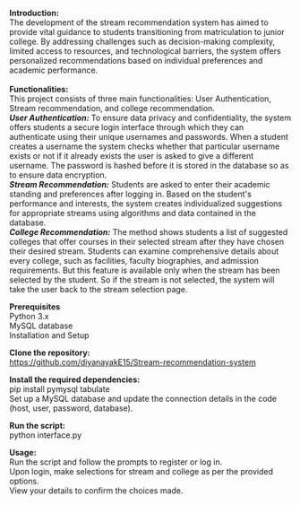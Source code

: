 <b>Introduction: </b><br>
The development of the stream recommendation system has aimed to provide vital guidance to students transitioning from matriculation to junior college. By addressing challenges such as decision-making complexity, limited access to resources, and technological barriers, the system offers personalized recommendations based on individual preferences and academic performance.
<br><br>
<b>Functionalities:</b><br>
This project consists of three main  functionalities: User Authentication, Stream recommendation, and college recommendation.
<br>
<i><b>User Authentication:</i></b> To ensure data privacy and confidentiality, the system offers students a secure login interface through which they can authenticate using their unique usernames and passwords. When a student creates a username the system checks whether that particular username exists or not if it already exists the user is asked to give a different username. The password is hashed before it is stored in the database so as to ensure data encryption.
<br>
<i><b>Stream Recommendation:</i></b> Students are asked to enter their academic standing and preferences after logging in. Based on the student's performance and interests, the system creates individualized suggestions for appropriate streams using algorithms and data contained in the database.
<br>
<i><b>College Recommendation:</i></b> The method shows students a list of suggested colleges that offer courses in their selected stream after they have chosen their desired stream. Students can examine comprehensive details about every college, such as facilities, faculty biographies, and admission requirements. But this feature is available only when the stream has been selected by the student. So if the stream is not selected, the system will take the user back to the stream selection page.

<b>Prerequisites</b><br>
Python 3.x<br>
MySQL database<br>
Installation and Setup<br>

<b>Clone the repository:</b><br>
https://github.com/diyanayakE15/Stream-recommendation-system<br>

<b>Install the required dependencies:</b><br>
pip install pymysql tabulate<br>
Set up a MySQL database and update the connection details in the code (host, user, password, database).<br>

<b>Run the script:</b><br>
python interface.py<br>

<b>Usage:</b><br>
Run the script and follow the prompts to register or log in.<br>
Upon login, make selections for stream and college as per the provided options.<br>
View your details to confirm the choices made.
